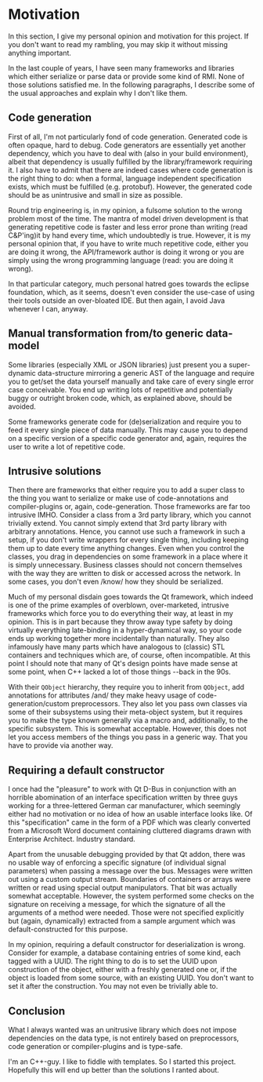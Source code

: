 Motivation
==========

In this section, I give my personal opinion and motivation for this project. If
you don't want to read my rambling, you may skip it without missing anything
important.

In the last couple of years, I have seen many frameworks and libraries which
either serialize or parse data or provide some kind of RMI. None of those
solutions satisfied me. In the following paragraphs, I describe some of the
usual approaches and explain why I don't like them.


Code generation
---------------

First of all, I'm not particularly fond of code generation. Generated code is
often opaque, hard to debug. Code generators are essentially yet another
dependency, which you have to deal with (also in your build environment), albeit
that dependency is usually fulfilled by the library/framework requiring it.
I also have to admit that there are indeed cases where code generation is the
right thing to do: when a formal, language independent specification exists,
which must be fulfilled (e.g. protobuf). However, the generated code should be
as unintrusive and small in size as possible.

Round trip engineering is, in my opinion, a fulsome solution to the wrong
problem most of the time. The mantra of model driven development is that
generating repetitive code is faster and less error prone than writing  (read
C&P'ing)it by hand every time, which undoubtedly is true. However, it is my
personal opinion that, if you have to write much repetitive code, either you are
doing it wrong, the API/framework author is doing it wrong or you are simply
using the wrong programming language (read: you are doing it wrong).

In that particular category, much personal hatred goes towards the eclipse
foundation, which, as it seems, doesn't even consider the use-case of using
their tools outside an over-bloated IDE. But then again, I avoid Java whenever I
can, anyway.


Manual transformation from/to generic data-model
------------------------------------------------

Some libraries (especially XML or JSON libraries) just present you a
super-dynamic data-structure mirroring a generic AST of the language and require
you to get/set the data yourself manually and take care of every single error
case conceivable. You end up writing lots of repetitive and potentially buggy or
outright broken code, which, as explained above, should be avoided.

Some frameworks generate code for (de)serialization and require you to feed it
every single piece of data manually. This may cause you to depend on a specific
version of a specific code generator and, again, requires the user to write a
lot of repetitive code.


Intrusive solutions
-------------------

Then there are frameworks that either require you to add a super class to the
thing you want to serialize or make use of code-annotations and compiler-plugins
or, again, code-generation. Those frameworks are far too intrusive IMHO.
Consider a class from a 3rd party library, which you cannot trivially extend.
You cannot simply extend that 3rd party library with arbitrary annotations.
Hence, you cannot use such a framework in such a setup, if you don't write
wrappers for every single thing, including keeping them up to date every time
anything changes. Even when you control the classes, you drag in dependencies on
some framework in a place where it is simply unnecessary. Business classes
should not concern themselves with the way they are written to disk or accessed
across the network. In some cases, you don't even /know/ how they should be
serialized.

Much of my personal disdain goes towards the Qt framework, which indeed is one
of the prime examples of overblown, over-marketed, intrusive frameworks which
force you to do everything their way, at least in my opinion. This is in part
because they throw away type safety by doing virtually everything late-binding
in a hyper-dynamical way, so your code ends up working together more
incidentally than naturally. They also infamously have many parts which have
analogous to (classic) STL containers and techniques which are, of course, often
incompatible.  At this point I should note that many of Qt's design points have
made sense at some point, when C++ lacked a lot of those things --back in the
90s.

With their `QObject` hierarchy, they require you to inherit from `QObject`, add
annotations for attributes /and/ they make heavy usage of code-generation/custom
preprocessors.  They also let you pass own classes via some of their subsystems
using their meta-object system, but it requires you to make the type known
generally via a macro and, additionally, to the specific subsystem. This is
somewhat acceptable. However, this does not let you access members of the things
you pass in a generic way. That you have to provide via another way.


Requiring a default constructor
-------------------------------

I once had the "pleasure" to work with Qt D-Bus in conjunction with an horrible
abomination of an interface specification written by three guys working for a
three-lettered German car manufacturer, which seemingly either had no motivation
or no idea of how an usable interface looks like. Of this "specification" came
in the form of a PDF which was clearly converted from a Microsoft Word document
containing cluttered diagrams drawn with Enterprise Architect. Industry
standard.

Apart from the unusable debugging provided by that Qt addon, there was no usable
way of enforcing a specific signature (of individual signal parameters) when
passing a message over the bus. Messages were written out using a custom output
stream. Boundaries of containers or arrays were written or read using special
output manipulators. That bit was actually somewhat acceptable. However, the
system performed some checks on the signature on receiving a message, for which
the signature of all the arguments of a method were needed. Those were not
specified explicitly but (again, dynamically) extracted from a sample argument
which was default-constructed for this purpose.

In my opinion, requiring a default constructor for deserialization is wrong.
Consider for example, a database containing entries of some kind, each tagged
with a UUID. The right thing to do is to set the UUID upon construction of the
object, either with a freshly generated one or, if the object is loaded from
some source, with an existing UUID. You don't want to set it after the
construction. You may not even be trivially able to.


Conclusion
----------

What I always wanted was an unitrusive library which does not impose
dependencies on the data type, is not entirely based on preprocessors, code
generation or compiler-plugins and is type-safe.

I'm an C++-guy. I like to fiddle with templates. So I started this project.
Hopefully this will end up better than the solutions I ranted about.


